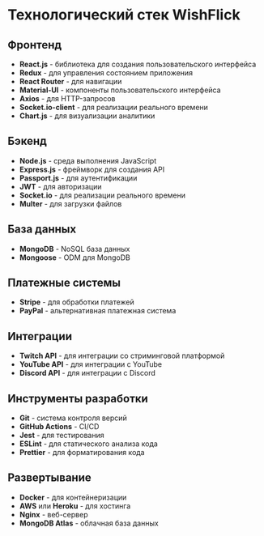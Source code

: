 # Технологический стек WishFlick

## Фронтенд
- **React.js** - библиотека для создания пользовательского интерфейса
- **Redux** - для управления состоянием приложения
- **React Router** - для навигации
- **Material-UI** - компоненты пользовательского интерфейса
- **Axios** - для HTTP-запросов
- **Socket.io-client** - для реализации реального времени
- **Chart.js** - для визуализации аналитики

## Бэкенд
- **Node.js** - среда выполнения JavaScript
- **Express.js** - фреймворк для создания API
- **Passport.js** - для аутентификации
- **JWT** - для авторизации
- **Socket.io** - для реализации реального времени
- **Multer** - для загрузки файлов

## База данных
- **MongoDB** - NoSQL база данных
- **Mongoose** - ODM для MongoDB

## Платежные системы
- **Stripe** - для обработки платежей
- **PayPal** - альтернативная платежная система

## Интеграции
- **Twitch API** - для интеграции со стриминговой платформой
- **YouTube API** - для интеграции с YouTube
- **Discord API** - для интеграции с Discord

## Инструменты разработки
- **Git** - система контроля версий
- **GitHub Actions** - CI/CD
- **Jest** - для тестирования
- **ESLint** - для статического анализа кода
- **Prettier** - для форматирования кода

## Развертывание
- **Docker** - для контейнеризации
- **AWS** или **Heroku** - для хостинга
- **Nginx** - веб-сервер
- **MongoDB Atlas** - облачная база данных